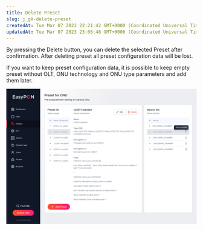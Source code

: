 ```yaml
---
title: Delete Preset
slug: j_gX-delete-preset
createdAt: Tue Mar 07 2023 22:21:42 GMT+0000 (Coordinated Universal Time)
updatedAt: Tue Mar 07 2023 23:06:48 GMT+0000 (Coordinated Universal Time)
---
```


By pressing the Delete button, you can delete the selected Preset after confirmation. After deleting preset all preset configuration data will be lost.

If you want to keep preset configuration data, it is possible to keep empty preset without OLT, ​ONU technology and ​ONU type parameters and add them later.

![Delete preset](.gitbook/assets/hlF6DGDCJgwJSWglb7QNG_image.png)

